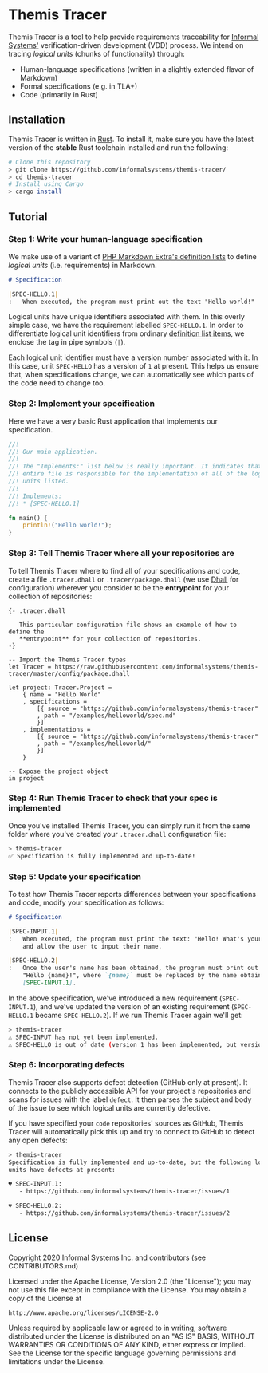 # Themis Tracer

Themis Tracer is a tool to help provide requirements traceability for [Informal
Systems'][informal] verification-driven development (VDD) process. We intend on
tracing *logical units* (chunks of functionality) through:

* Human-language specifications (written in a slightly extended flavor of
  Markdown)
* Formal specifications (e.g. in TLA+)
* Code (primarily in Rust)

## Installation

Themis Tracer is written in [Rust][rust]. To install it, make sure you have the
latest version of the **stable** Rust toolchain installed and run the following:

```bash
# Clone this repository
> git clone https://github.com/informalsystems/themis-tracer/
> cd themis-tracer
# Install using Cargo
> cargo install
```

## Tutorial

### Step 1: Write your human-language specification

We make use of a variant of [PHP Markdown Extra's definition
lists][phpme-deflist] to define *logical units* (i.e. requirements) in Markdown.

```markdown
# Specification

|SPEC-HELLO.1|
:   When executed, the program must print out the text "Hello world!"
```

Logical units have unique identifiers associated with them. In this overly
simple case, we have the requirement labelled `SPEC-HELLO.1`. In order to
differentiate logical unit identifiers from ordinary [definition list
items][phpme-deflist], we enclose the tag in pipe symbols (`|`).

Each logical unit identifier must have a version number associated with it. In
this case, unit `SPEC-HELLO` has a version of `1` at present. This helps us
ensure that, when specifications change, we can automatically see which parts of
the code need to change too.

### Step 2: Implement your specification

Here we have a very basic Rust application that implements our specification.

```rust
//!
//! Our main application.
//! 
//! The "Implements:" list below is really important. It indicates that this
//! entire file is responsible for the implementation of all of the logical
//! units listed.
//!
//! Implements:
//! * [SPEC-HELLO.1]

fn main() {
    println!("Hello world!");
}
```

### Step 3: Tell Themis Tracer where all your repositories are

To tell Themis Tracer where to find all of your specifications and code, create
a file `.tracer.dhall` or `.tracer/package.dhall` (we use [Dhall][dhall] for
configuration) wherever you consider to be the **entrypoint** for your
collection of repositories:

```dhall
{- .tracer.dhall

   This particular configuration file shows an example of how to define the
   **entrypoint** for your collection of repositories.
-}

-- Import the Themis Tracer types
let Tracer = https://raw.githubusercontent.com/informalsystems/themis-tracer/master/config/package.dhall

let project: Tracer.Project =
    { name = "Hello World"
    , specifications = 
        [{ source = "https://github.com/informalsystems/themis-tracer"
        , path = "/examples/helloworld/spec.md"
        }]
    , implementations =
        [{ source = "https://github.com/informalsystems/themis-tracer"
        , path = "/examples/helloworld/"
        }]
    }

-- Expose the project object
in project
```

### Step 4: Run Themis Tracer to check that your spec is implemented

Once you've installed Themis Tracer, you can simply run it from the same folder
where you've created your `.tracer.dhall` configuration file:

```bash
> themis-tracer
✅ Specification is fully implemented and up-to-date!
```

### Step 5: Update your specification

To test how Themis Tracer reports differences between your specifications and
code, modify your specification as follows:

```markdown
# Specification

|SPEC-INPUT.1|
:   When executed, the program must print the text: "Hello! What's your name?",
    and allow the user to input their name.

|SPEC-HELLO.2|
:   Once the user's name has been obtained, the program must print out the text
    "Hello {name}!", where `{name}` must be replaced by the name obtained in
    [SPEC-INPUT.1].
```

In the above specification, we've introduced a new requirement (`SPEC-INPUT.1`),
and we've updated the version of an existing requirement (`SPEC-HELLO.1` became
`SPEC-HELLO.2`). If we run Themis Tracer again we'll get:

```bash
> themis-tracer
⚠️ SPEC-INPUT has not yet been implemented.
⚠️ SPEC-HELLO is out of date (version 1 has been implemented, but version 2 has been specified).
```

### Step 6: Incorporating defects

Themis Tracer also supports defect detection (GitHub only at present). It
connects to the publicly accessible API for your project's repositories and
scans for issues with the label `defect`. It then parses the subject and body of
the issue to see which logical units are currently defective.

If you have specified your `code` repositories' sources as GitHub, Themis Tracer
will automatically pick this up and try to connect to GitHub to detect any open
defects:

```bash
> themis-tracer
Specification is fully implemented and up-to-date, but the following logical
units have defects at present:

💔 SPEC-INPUT.1:
   - https://github.com/informalsystems/themis-tracer/issues/1

💔 SPEC-HELLO.2:
   - https://github.com/informalsystems/themis-tracer/issues/2
```

## License

Copyright 2020 Informal Systems Inc. and contributors (see CONTRIBUTORS.md)

Licensed under the Apache License, Version 2.0 (the "License");
you may not use this file except in compliance with the License.
You may obtain a copy of the License at

    http://www.apache.org/licenses/LICENSE-2.0

Unless required by applicable law or agreed to in writing, software
distributed under the License is distributed on an "AS IS" BASIS,
WITHOUT WARRANTIES OR CONDITIONS OF ANY KIND, either express or implied.
See the License for the specific language governing permissions and
limitations under the License.

[informal]: https://informal.systems/
[rust]: https://www.rust-lang.org/
[phpme-deflist]: https://michelf.ca/projects/php-markdown/extra/#def-list
[dhall]: https://dhall-lang.org/
